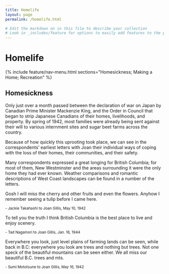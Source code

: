 ```yaml
---
title: Homelife
layout: page
permalink: /homelife.html

# Edit the markdown on in this file to describe your collection
# Look in _includes/feature for options to easily add features to the page
---
```


# Homelife 

{% include feature/nav-menu.html sections="Homesickness; Making a Home; Recreation" %}

## Homesickness

Only just over a month passed between the declaration of war on Japan by Canadian Prime Minister Mackenzie King, and the Order in Council that began to strip Japanese Canadians of their homes, livelihoods, and property. By spring of 1942, most families were already being sent against their will to various internment sites and sugar beet farms across the country.

Because of how quickly this uprooting took place, we can see in the correspondents’ earliest letters with Joan their individual ways of coping with the loss of their homes, their communities, and their safety.

Many correspondents expressed a great longing for British Columbia; for most of them, New Westminster and the areas surrounding it were the only home they had ever known. Weather comparisons and romantic descriptions of West Coast landscapes can be found in a number of the letters.

<div class="card-group">
  <div class="card">
    <div class="card-body">
 	  <p class="card-text">Gosh I will miss the cherry and other fruits and even the flowers. 	Anyhow I remember seeing a tulip before I came here.</p>
      <p class="card-text"><small class="text-muted">- Jackie Takahashi to Joan Gillis, May 10, 1942</small></p>
    </div
   </div>
  <div class="card">
    <div class="card-body">
      <p class="card-text">To tell you the truth I think British Columbia is the best place to live and enjoy scenery.</p>
      <p class="card-text"><small class="text-muted">- Tad Nagamori to Joan Gillis, Jan. 16, 1944</small></p>
    </div>
  </div>
  <div class="card">
    <div class="card-body">
      <p class="card-text">Everywhere you look, just level plains of farming lands can be seen, while back in B.C: everywhere you look are trees and nothing but trees. Not one speck of the beautiful mountains can be seen either. We all miss our beautiful B.C. trees and mts.</p>
      <p class="card-text"><small class="text-muted">- Sumi Mototsune to Joan Gillis, May 16, 1942</small></p>
    </div>
  </div>
</div>
